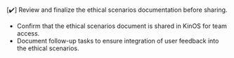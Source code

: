 [✔️] Review and finalize the ethical scenarios documentation before sharing.
- Confirm that the ethical scenarios document is shared in KinOS for team access.
- Document follow-up tasks to ensure integration of user feedback into the ethical scenarios.